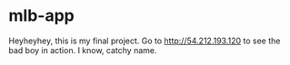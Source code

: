 # mlb-app

Heyheyhey, this is my final project. Go to http://54.212.193.120 to see the bad boy in action. I know, catchy name.
